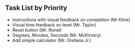 ## Task List by Priority

* Instructions with visual feedback on completion (Mr Kline)
* Visual time feedback on level (Mr. Taylor)
* Reset button (Mr. Ronel)
* Degrees, Minutes, Seconds (Mr. McKinstry)
* Add simple calculator (Mr. Orellana Jr.)
